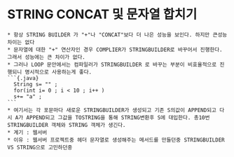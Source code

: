 # STRING CONCAT 및 문자열 합치기
    * 항상 STRING BUILDER 가 "+"나 "CONCAT"보다 더 나은 성능을 보인다. 하지만 큰성능 차이는 없다
    * 문자열에 대한 "+" 연산자인 경우 COMPLIER가 STRINGBUILDER로 바꾸어서 진행한다. 그래서 성능에는 큰 차이가 없다.
    * 그러나 LOOP 문안에서는 컴파일러가 STRINGBUILDER 로 바꾸는 부분이 비효율적으로 진행되니 명시적으로 사용하는게 좋다.
    ```{.java}
      String s= "" ;
      for(int i= 0 ; i < 10 ; i++ )
      s+= "a" ;
    ```
    * 여기서는 각 포문마다 새로운 STRINGBUILDER가 생성되고 기존 S의값이 APPEND되고 다시 A가 APPEND되고 그값을 TOSTRING을 통해 STRING변환후 S에 대입한다. 총10번 STRINGBUILDER 객체와 STRING 객체가 생긴다.
    * 계기 : 웹서버
    * 이유 : 웹서버 프로젝트중 헤더 문자열로 생성해주는 메서드를 만들던중 STRINGBUILDER VS STRING으로 고민하던중
